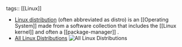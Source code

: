 tags:: [[Linux]]

- [Linux distribution](https://en.wikipedia.org/wiki/Linux_distribution) (often abbreviated as distro) is an [[Operating System]] made from a software collection that includes the [[Linux kernel]] and often a [[package-manager]] .
- [All Linux Distributions](https://upload.wikimedia.org/wikipedia/commons/a/ad/2023_Linux_Distributions_Timeline.svg)
  ![All Linux Distributions](https://upload.wikimedia.org/wikipedia/commons/a/ad/2023_Linux_Distributions_Timeline.svg)